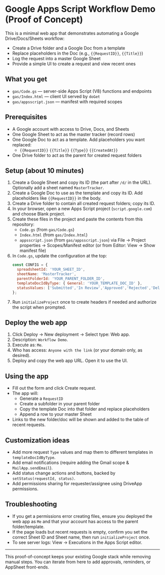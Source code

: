 # Google Apps Script Workflow Demo (Proof of Concept)

This is a minimal web app that demonstrates automating a Google Drive/Docs/Sheets workflow:
- Create a Drive folder and a Google Doc from a template
- Replace placeholders in the Doc (e.g., `{{RequestID}}`, `{{Title}}`)
- Log the request into a master Google Sheet
- Provide a simple UI to create a request and view recent ones

## What you get
- `gas/Code.gs` — server-side Apps Script (V8) functions and endpoints
- `gas/Index.html` — client UI served by `doGet`
- `gas/appsscript.json` — manifest with required scopes

## Prerequisites
- A Google account with access to Drive, Docs, and Sheets
- One Google Sheet to act as the master tracker (record rows)
- One Google Doc to act as a template. Add placeholders you want replaced:
  - `{{RequestID}}` `{{Title}}` `{{Type}}` `{{CreatedAt}}`
- One Drive folder to act as the parent for created request folders

## Setup (about 10 minutes)
1. Create a Google Sheet and copy its ID (the part after `/d/` in the URL). Optionally add a sheet named `MasterTracker`.
2. Create a Google Doc to use as the template and copy its ID. Add placeholders like `{{RequestID}}` in the body.
3. Create a Drive folder to contain all created request folders; copy its ID.
4. In your browser, open a new Apps Script project (`script.google.com`) and choose Blank project.
5. Create these files in the project and paste the contents from this repository:
   - `Code.gs` (from `gas/Code.gs`)
   - `Index.html` (from `gas/Index.html`)
   - `appsscript.json` (from `gas/appsscript.json`) via File → Project properties → Scopes/Manifest editor (or from Editor: View → Show manifest file)
6. In `Code.gs`, update the configuration at the top:
   ```js
   const CONFIG = {
     spreadsheetId: 'YOUR_SHEET_ID',
     sheetName: 'MasterTracker',
     parentFolderId: 'YOUR_PARENT_FOLDER_ID',
     templateDocIdByType: { General: 'YOUR_TEMPLATE_DOC_ID' },
     statusValues: ['Submitted','In Review','Approved','Rejected','Delivered','Archived']
   };
   ```
7. Run `initializeProject` once to create headers if needed and authorize the script when prompted.

## Deploy the web app
1. Click Deploy → New deployment → Select type: Web app.
2. Description: `Workflow Demo`.
3. Execute as: `Me`.
4. Who has access: `Anyone with the link` (or your domain only, as desired).
5. Deploy and copy the web app URL. Open it to use the UI.

## Using the app
- Fill out the form and click Create request.
- The app will:
  - Generate a `RequestID`
  - Create a subfolder in your parent folder
  - Copy the template Doc into that folder and replace placeholders
  - Append a row to your master Sheet
- Links to the new folder/doc will be shown and added to the table of recent requests.

## Customization ideas
- Add more request `Type` values and map them to different templates in `templateDocIdByType`.
- Add email notifications (require adding the Gmail scope & `MailApp.sendEmail`).
- Add status change actions and buttons, backed by `setStatus(requestId, status)`.
- Add permissions sharing for requester/assignee using DriveApp permissions.

## Troubleshooting
- If you get a permissions error creating files, ensure you deployed the web app as `Me` and that your account has access to the parent folder/template.
- If the page loads but recent requests is empty, confirm you set the correct Sheet ID and Sheet name, then run `initializeProject` once.
- To see server logs: View → Executions in the Apps Script editor.

---

This proof-of-concept keeps your existing Google stack while removing manual steps. You can iterate from here to add approvals, reminders, or AppSheet front-ends.
